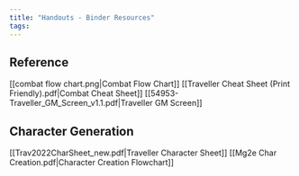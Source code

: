 ```yaml
---
title: "Handouts - Binder Resources"
tags:
---
```

## Reference
[[combat flow chart.png|Combat Flow Chart]]
[[Traveller Cheat Sheet (Print Friendly).pdf|Combat Cheat Sheet]]
[[54953-Traveller_GM_Screen_v1.1.pdf|Traveller GM Screen]]

## Character Generation
[[Trav2022CharSheet_new.pdf|Traveller Character Sheet]]
[[Mg2e Char Creation.pdf|Character Creation Flowchart]]